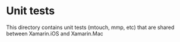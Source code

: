 # Unit tests

This directory contains unit tests (mtouch, mmp, etc) that are shared between Xamarin.iOS and Xamarin.Mac

